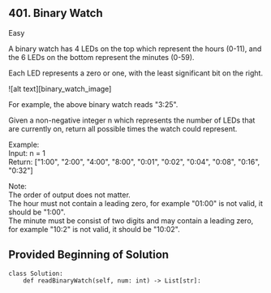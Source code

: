 
## 401. Binary Watch

Easy

A binary watch has 4 LEDs on the top which represent the hours (0-11), and the 6 LEDs on the bottom represent the minutes (0-59).

Each LED represents a zero or one, with the least significant bit on the right.

![alt text][binary_watch_image]

For example, the above binary watch reads "3:25".

Given a non-negative integer n which represents the number of LEDs that are currently on, return all possible times the watch could represent.

Example:  
Input: n = 1  
Return: ["1:00", "2:00", "4:00", "8:00", "0:01", "0:02", "0:04", "0:08", "0:16", "0:32"]  

Note:  
The order of output does not matter.  
The hour must not contain a leading zero, for example "01:00" is not valid, it should be "1:00".  
The minute must be consist of two digits and may contain a leading zero, for example "10:2" is not valid, it should be "10:02".  


[logo]: https://github.com/adam-p/markdown-here/raw/master/src/common/images/icon48.png "photo of a binary watch"



## Provided Beginning of Solution

```
class Solution:
    def readBinaryWatch(self, num: int) -> List[str]:
```

